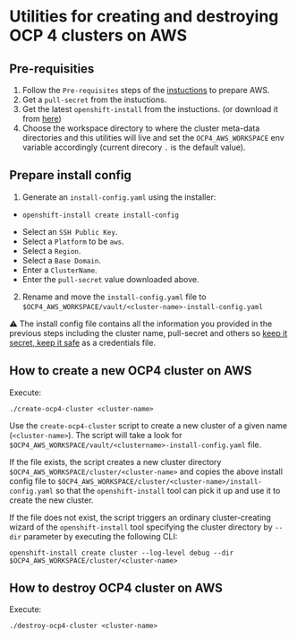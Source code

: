# Utilities for creating and destroying OCP 4 clusters on AWS

## Pre-requisities

1. Follow the `Pre-requisites` steps of the [instuctions](https://cloud.redhat.com/openshift/install/aws/installer-provisioned) to prepare AWS.
2. Get a `pull-secret` from the instuctions.
3. Get the latest `openshift-install` from the instuctions. (or download it from [here](https://mirror.openshift.com/pub/openshift-v4/clients/ocp/latest/))
4. Choose the workspace directory to where the cluster meta-data directories and this utilities will live and set the `OCP4_AWS_WORKSPACE` env variable accordingly (current direcory `.` is the default value).

## Prepare install config
1. Generate an `install-config.yaml` using the installer:
 * ```
   openshift-install create install-config
   ```
 * Select an `SSH Public Key`.
 * Select a `Platform` to be `aws`.
 * Select a `Region`.
 * Select a `Base Domain`.
 * Enter a `ClusterName`.
 * Enter the `pull-secret` value downloaded above.
  
2. Rename and move the `install-config.yaml` file to `$OCP4_AWS_WORKSPACE/vault/<cluster-name>-install-config.yaml`

⚠️ The install config file contains all the information you provided in the previous steps including the cluster name, pull-secret and others so [keep it secret, keep it safe](https://www.youtube.com/watch?v=iThtELZvfPs) as a credentials file.

## How to create a new OCP4 cluster on AWS

Execute:

```
./create-ocp4-cluster <cluster-name>
```

Use the `create-ocp4-cluster` script to create a new cluster of a given name (`<cluster-name>`). The script will take a look for `$OCP4_AWS_WORKSPACE/vault/<clustername>-install-config.yaml` file.

If the file exists, the script creates a new cluster directory `$OCP4_AWS_WORKSPACE/cluster/<cluster-name>` and copies the above install config file to `$OCP4_AWS_WORKSPACE/cluster/<cluster-name>/install-config.yaml` so that the `openshift-install` tool can pick it up and use it to create the new cluster.

If the file does not exist, the script triggers an ordinary cluster-creating wizard of the `openshift-install` tool specifying the cluster directory by `--dir` parameter by executing the following CLI:

```
openshift-install create cluster --log-level debug --dir $OCP4_AWS_WORKSPACE/cluster/<cluster-name>
```

## How to destroy OCP4 cluster on AWS

Execute:

```
./destroy-ocp4-cluster <cluster-name>
```
